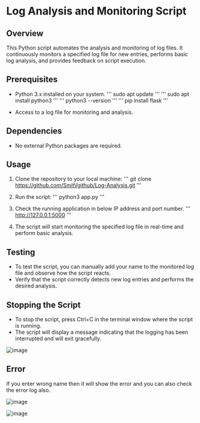 # Log Analysis and Monitoring Script

## Overview
This Python script automates the analysis and monitoring of log files. It continuously monitors a specified log file for new entries, performs basic log analysis, and provides feedback on script execution.

## Prerequisites
- Python 3.x installed on your system.
''' sudo apt update '''
''' sudo apt install python3 '''
''' python3 --version '''
''' pip install flask '''
  
- Access to a log file for monitoring and analysis.

## Dependencies
- No external Python packages are required.

## Usage
1. Clone the repository to your local machine:
''' git clone https://github.com/SmitVgithub/Log-Analysis.git '''

2. Run the script:
''' python3 app.py '''

3. Check the running application in below IP address and port number.
''' http://127.0.0.1:5000 '''

4. The script will start monitoring the specified log file in real-time and perform basic analysis.

## Testing
- To test the script, you can manually add your name to the monitored log file and observe how the script reacts.
- Verify that the script correctly detects new log entries and performs the desired analysis.

## Stopping the Script
- To stop the script, press Ctrl+C in the terminal window where the script is running.
- The script will display a message indicating that the logging has been interrupted and will exit gracefully.
  
![image](https://github.com/SmitVgithub/Log-Analysis/assets/146537968/9d765697-15c7-40ec-a78f-4fd7f777608e)

## Error
If you enter wrong name then it will show the error and you can also check the error log also.

![image](https://github.com/SmitVgithub/Log-Analysis/assets/146537968/12cfc80d-ec21-4632-ac2e-840c45262579)

![image](https://github.com/SmitVgithub/Log-Analysis/assets/146537968/b7528184-eaa7-4a7d-9651-eeb81053110f)
